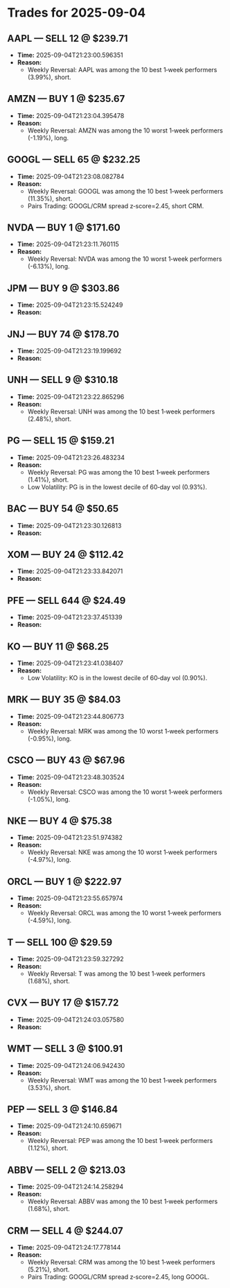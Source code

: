 # Trades for 2025-09-04

## AAPL — SELL 12 @ $239.71
- **Time:** 2025-09-04T21:23:00.596351
- **Reason:**
  - Weekly Reversal: AAPL was among the 10 best 1‑week performers (3.99%), short.

## AMZN — BUY 1 @ $235.67
- **Time:** 2025-09-04T21:23:04.395478
- **Reason:**
  - Weekly Reversal: AMZN was among the 10 worst 1‑week performers (-1.19%), long.

## GOOGL — SELL 65 @ $232.25
- **Time:** 2025-09-04T21:23:08.082784
- **Reason:**
  - Weekly Reversal: GOOGL was among the 10 best 1‑week performers (11.35%), short.
  - Pairs Trading: GOOGL/CRM spread z‑score=2.45, short CRM.

## NVDA — BUY 1 @ $171.60
- **Time:** 2025-09-04T21:23:11.760115
- **Reason:**
  - Weekly Reversal: NVDA was among the 10 worst 1‑week performers (-6.13%), long.

## JPM — BUY 9 @ $303.86
- **Time:** 2025-09-04T21:23:15.524249
- **Reason:**

## JNJ — BUY 74 @ $178.70
- **Time:** 2025-09-04T21:23:19.199692
- **Reason:**

## UNH — SELL 9 @ $310.18
- **Time:** 2025-09-04T21:23:22.865296
- **Reason:**
  - Weekly Reversal: UNH was among the 10 best 1‑week performers (2.48%), short.

## PG — SELL 15 @ $159.21
- **Time:** 2025-09-04T21:23:26.483234
- **Reason:**
  - Weekly Reversal: PG was among the 10 best 1‑week performers (1.41%), short.
  - Low Volatility: PG is in the lowest decile of 60‑day vol (0.93%).

## BAC — BUY 54 @ $50.65
- **Time:** 2025-09-04T21:23:30.126813
- **Reason:**

## XOM — BUY 24 @ $112.42
- **Time:** 2025-09-04T21:23:33.842071
- **Reason:**

## PFE — SELL 644 @ $24.49
- **Time:** 2025-09-04T21:23:37.451339
- **Reason:**

## KO — BUY 11 @ $68.25
- **Time:** 2025-09-04T21:23:41.038407
- **Reason:**
  - Low Volatility: KO is in the lowest decile of 60‑day vol (0.90%).

## MRK — BUY 35 @ $84.03
- **Time:** 2025-09-04T21:23:44.806773
- **Reason:**
  - Weekly Reversal: MRK was among the 10 worst 1‑week performers (-0.95%), long.

## CSCO — BUY 43 @ $67.96
- **Time:** 2025-09-04T21:23:48.303524
- **Reason:**
  - Weekly Reversal: CSCO was among the 10 worst 1‑week performers (-1.05%), long.

## NKE — BUY 4 @ $75.38
- **Time:** 2025-09-04T21:23:51.974382
- **Reason:**
  - Weekly Reversal: NKE was among the 10 worst 1‑week performers (-4.97%), long.

## ORCL — BUY 1 @ $222.97
- **Time:** 2025-09-04T21:23:55.657974
- **Reason:**
  - Weekly Reversal: ORCL was among the 10 worst 1‑week performers (-4.59%), long.

## T — SELL 100 @ $29.59
- **Time:** 2025-09-04T21:23:59.327292
- **Reason:**
  - Weekly Reversal: T was among the 10 best 1‑week performers (1.68%), short.

## CVX — BUY 17 @ $157.72
- **Time:** 2025-09-04T21:24:03.057580
- **Reason:**

## WMT — SELL 3 @ $100.91
- **Time:** 2025-09-04T21:24:06.942430
- **Reason:**
  - Weekly Reversal: WMT was among the 10 best 1‑week performers (3.53%), short.

## PEP — SELL 3 @ $146.84
- **Time:** 2025-09-04T21:24:10.659671
- **Reason:**
  - Weekly Reversal: PEP was among the 10 best 1‑week performers (1.12%), short.

## ABBV — SELL 2 @ $213.03
- **Time:** 2025-09-04T21:24:14.258294
- **Reason:**
  - Weekly Reversal: ABBV was among the 10 best 1‑week performers (1.68%), short.

## CRM — SELL 4 @ $244.07
- **Time:** 2025-09-04T21:24:17.778144
- **Reason:**
  - Weekly Reversal: CRM was among the 10 best 1‑week performers (5.21%), short.
  - Pairs Trading: GOOGL/CRM spread z‑score=2.45, long GOOGL.


